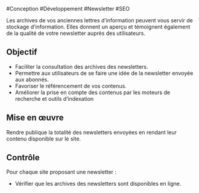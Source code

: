 
#Conception #Développement #Newsletter #SEO

Les archives de vos anciennes lettres d’information peuvent vous servir de stockage d’information. Elles donnent un aperçu et témoignent également de la qualité de votre newsletter auprès des utilisateurs.

Objectif
--------

*   Faciliter la consultation des archives des newsletters.
*   Permettre aux utilisateurs de se faire une idée de la newsletter envoyée aux abonnés.
*   Favoriser le référencement de vos contenus.
*   Améliorer la prise en compte des contenus par les moteurs de recherche et outils d’indexation

Mise en œuvre
-------------

Rendre publique la totalité des newsletters envoyées en rendant leur contenu disponible sur le site.

Contrôle
--------

Pour chaque site proposant une newsletter :

*   Vérifier que les archives des newsletters sont disponibles en ligne.
